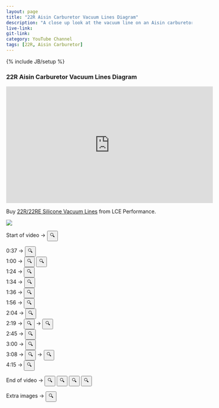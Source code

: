 ```yaml
---
layout: page
title: "22R Aisin Carburetor Vacuum Lines Diagram"
description: "A close up look at the vacuum line on an Aisin carburetor from a 22R engine."
live-link: 
git-link: 
category: YouTube Channel
tags: [22R, Aisin Carburetor]
---
```

{% include JB/setup %}

### 22R Aisin Carburetor Vacuum Lines Diagram

<iframe width="560" height="315" src="https://www.youtube.com/embed/9omRz4x0oHI" frameborder="0" allow="accelerometer; autoplay; encrypted-media; gyroscope; picture-in-picture" allowfullscreen></iframe>

Buy [22R/22RE Silicone Vacuum Lines](https://www.lceperformance.com/22RE-Silicone-Vacuum-Hose-Kit-Black-p/1072442.htm) from LCE Performance.

<img id="content" src="http://isaacdozier.com/assets/custom-img/0.png">

Start of video → 
<button onclick="changeImg(0)">🔍</button> <br/>

0:37 → <button onclick="changeImg(1)">🔍</button> <br/>
1:00 → <button onclick="changeImg(2)">🔍</button>
	   <button onclick="changeImg(3)">🔍</button> <br/>
1:24 → <button onclick="changeImg(4)">🔍</button> <br/>
1:34 → <button onclick="changeImg(5)">🔍</button> <br/>
1:36 → <button onclick="changeImg(6)">🔍</button> <br/>
1:56 → <button onclick="changeImg(7)">🔍</button> <br/>
2:04 → <button onclick="changeImg(8)">🔍</button> <br/>
2:19 → <button onclick="changeImg(9)">🔍</button>
	 → <button onclick="changeImg(10)">🔍</button> <br/>
2:45 → <button onclick="changeImg(11)">🔍</button> <br/>
3:00 → <button onclick="changeImg(12)">🔍</button> <br/>
3:08 → <button onclick="changeImg(13)">🔍</button>
	 → <button onclick="changeImg(14)">🔍</button> <br/>
4:15 → <button onclick="changeImg(15)">🔍</button> <br/>

End of video → 
<button onclick="changeImg(16)">🔍</button>
<button onclick="changeImg(17)">🔍</button>
<button onclick="changeImg(18)">🔍</button>
<button onclick="changeImg(19)">🔍</button>

Extra images → 
<button onclick="changeImg(20)">🔍</button>




<script src="http://isaacdozier.com/assets/custom-js/22r.js"></script>